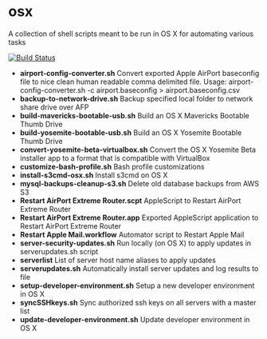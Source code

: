 osx
=======

A collection of shell scripts meant to be run in OS X for automating various tasks

[![Build Status](https://travis-ci.org/swoodford/osx.svg?branch=master)](https://travis-ci.org/swoodford/osx)

- **airport-config-converter.sh** Convert exported Apple AirPort baseconfig file to nice clean human readable comma delimited file. Usage: airport-config-converter.sh -c airport.baseconfig > airport.baseconfig.csv
- **backup-to-network-drive.sh** Backup specified local folder to network share drive over AFP
- **build-mavericks-bootable-usb.sh** Build an OS X Mavericks Bootable Thumb Drive
- **build-yosemite-bootable-usb.sh** Build an OS X Yosemite Bootable Thumb Drive
- **convert-yosemite-beta-virtualbox.sh** Convert the OS X Yosemite Beta installer app to a format that is compatible with VirtualBox
- **customize-bash-profile.sh** Bash profile customizations
- **install-s3cmd-osx.sh** Install s3cmd on OS X
- **mysql-backups-cleanup-s3.sh** Delete old database backups from AWS S3
- **Restart AirPort Extreme Router.scpt** AppleScript to Restart AirPort Extreme Router
- **Restart AirPort Extreme Router.app** Exported AppleScript application to Restart AirPort Extreme Router
- **Restart Apple Mail.workflow** Automator script to Restart Apple Mail
- **server-security-updates.sh** Run locally (on OS X) to apply updates in serverupdates.sh script
- **serverlist** List of server host name aliases to apply updates
- **serverupdates.sh** Automatically install server updates and log results to file
- **setup-developer-environment.sh** Setup a new developer environment in OS X
- **syncSSHkeys.sh** Sync authorized ssh keys on all servers with a master list
- **update-developer-environment.sh** Update developer environment in OS X
